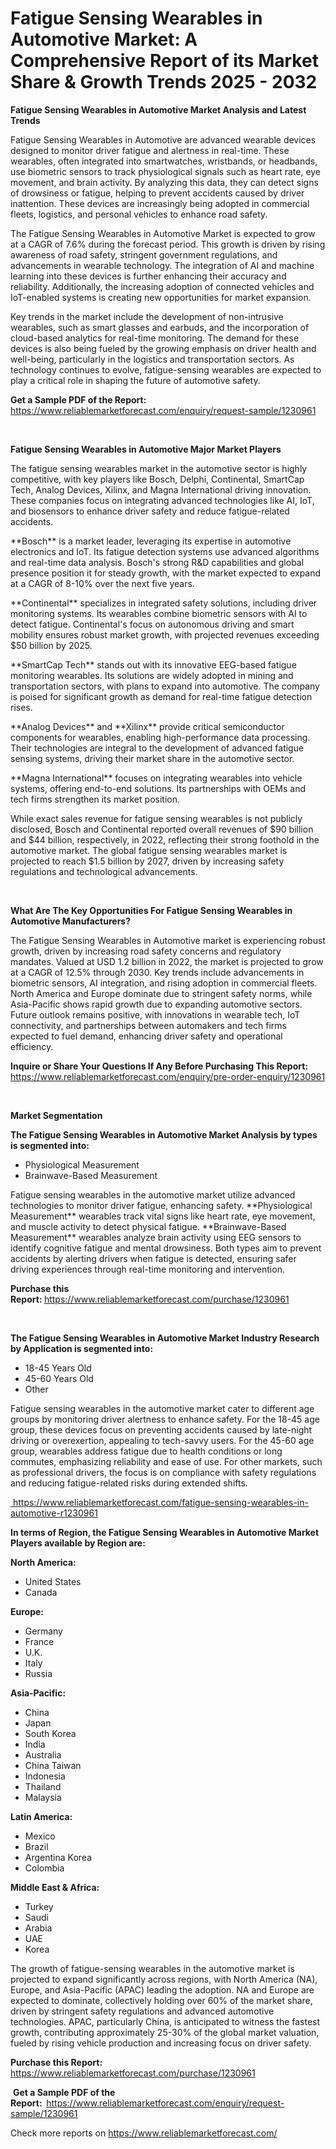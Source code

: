 <p><h1>Fatigue Sensing Wearables in Automotive Market: A Comprehensive Report of its Market Share & Growth Trends 2025 - 2032</h1></p><p><strong>Fatigue Sensing Wearables in Automotive Market Analysis and Latest Trends</strong></p>
<p><p>Fatigue Sensing Wearables in Automotive are advanced wearable devices designed to monitor driver fatigue and alertness in real-time. These wearables, often integrated into smartwatches, wristbands, or headbands, use biometric sensors to track physiological signals such as heart rate, eye movement, and brain activity. By analyzing this data, they can detect signs of drowsiness or fatigue, helping to prevent accidents caused by driver inattention. These devices are increasingly being adopted in commercial fleets, logistics, and personal vehicles to enhance road safety.</p><p>The Fatigue Sensing Wearables in Automotive Market is expected to grow at a CAGR of 7.6% during the forecast period. This growth is driven by rising awareness of road safety, stringent government regulations, and advancements in wearable technology. The integration of AI and machine learning into these devices is further enhancing their accuracy and reliability. Additionally, the increasing adoption of connected vehicles and IoT-enabled systems is creating new opportunities for market expansion.</p><p>Key trends in the market include the development of non-intrusive wearables, such as smart glasses and earbuds, and the incorporation of cloud-based analytics for real-time monitoring. The demand for these devices is also being fueled by the growing emphasis on driver health and well-being, particularly in the logistics and transportation sectors. As technology continues to evolve, fatigue-sensing wearables are expected to play a critical role in shaping the future of automotive safety.</p></p>
<p><strong>Get a Sample PDF of the Report:&nbsp;</strong> <a href="https://www.reliablemarketforecast.com/enquiry/request-sample/1230961?utm_campaign=1169&utm_medium=2&utm_source=Github&utm_content=ia&utm_term=23012025&utm_id=fatigue-sensing-wearables-in-automotive">https://www.reliablemarketforecast.com/enquiry/request-sample/1230961</a></p>
<p>&nbsp;</p>
<p><strong>Fatigue Sensing Wearables in Automotive Major Market Players</strong></p>
<p><p>The fatigue sensing wearables market in the automotive sector is highly competitive, with key players like Bosch, Delphi, Continental, SmartCap Tech, Analog Devices, Xilinx, and Magna International driving innovation. These companies focus on integrating advanced technologies like AI, IoT, and biosensors to enhance driver safety and reduce fatigue-related accidents.</p><p>**Bosch** is a market leader, leveraging its expertise in automotive electronics and IoT. Its fatigue detection systems use advanced algorithms and real-time data analysis. Bosch's strong R&D capabilities and global presence position it for steady growth, with the market expected to expand at a CAGR of 8-10% over the next five years.</p><p>**Continental** specializes in integrated safety solutions, including driver monitoring systems. Its wearables combine biometric sensors with AI to detect fatigue. Continental's focus on autonomous driving and smart mobility ensures robust market growth, with projected revenues exceeding $50 billion by 2025.</p><p>**SmartCap Tech** stands out with its innovative EEG-based fatigue monitoring wearables. Its solutions are widely adopted in mining and transportation sectors, with plans to expand into automotive. The company is poised for significant growth as demand for real-time fatigue detection rises.</p><p>**Analog Devices** and **Xilinx** provide critical semiconductor components for wearables, enabling high-performance data processing. Their technologies are integral to the development of advanced fatigue sensing systems, driving their market share in the automotive sector.</p><p>**Magna International** focuses on integrating wearables into vehicle systems, offering end-to-end solutions. Its partnerships with OEMs and tech firms strengthen its market position.</p><p>While exact sales revenue for fatigue sensing wearables is not publicly disclosed, Bosch and Continental reported overall revenues of $90 billion and $44 billion, respectively, in 2022, reflecting their strong foothold in the automotive market. The global fatigue sensing wearables market is projected to reach $1.5 billion by 2027, driven by increasing safety regulations and technological advancements.</p></p>
<p>&nbsp;</p>
<p><strong>What Are The Key Opportunities For Fatigue Sensing Wearables in Automotive Manufacturers?</strong></p>
<p><p>The Fatigue Sensing Wearables in Automotive market is experiencing robust growth, driven by increasing road safety concerns and regulatory mandates. Valued at USD 1.2 billion in 2022, the market is projected to grow at a CAGR of 12.5% through 2030. Key trends include advancements in biometric sensors, AI integration, and rising adoption in commercial fleets. North America and Europe dominate due to stringent safety norms, while Asia-Pacific shows rapid growth due to expanding automotive sectors. Future outlook remains positive, with innovations in wearable tech, IoT connectivity, and partnerships between automakers and tech firms expected to fuel demand, enhancing driver safety and operational efficiency.</p></p>
<p><strong>Inquire or Share Your Questions If Any Before Purchasing This Report:</strong> <a href="https://www.reliablemarketforecast.com/enquiry/pre-order-enquiry/1230961?utm_campaign=1169&utm_medium=2&utm_source=Github&utm_content=ia&utm_term=23012025&utm_id=fatigue-sensing-wearables-in-automotive">https://www.reliablemarketforecast.com/enquiry/pre-order-enquiry/1230961</a></p>
<p>&nbsp;</p>
<p><strong>Market Segmentation</strong></p>
<p><strong>The Fatigue Sensing Wearables in Automotive Market Analysis by types is segmented into:</strong></p>
<p><ul><li>Physiological Measurement</li><li>Brainwave-Based Measurement</li></ul></p>
<p><p>Fatigue sensing wearables in the automotive market utilize advanced technologies to monitor driver fatigue, enhancing safety. **Physiological Measurement** wearables track vital signs like heart rate, eye movement, and muscle activity to detect physical fatigue. **Brainwave-Based Measurement** wearables analyze brain activity using EEG sensors to identify cognitive fatigue and mental drowsiness. Both types aim to prevent accidents by alerting drivers when fatigue is detected, ensuring safer driving experiences through real-time monitoring and intervention.</p></p>
<p><strong>Purchase this Report:&nbsp;</strong><a href="https://www.reliablemarketforecast.com/purchase/1230961?utm_campaign=1169&utm_medium=2&utm_source=Github&utm_content=ia&utm_term=23012025&utm_id=fatigue-sensing-wearables-in-automotive">https://www.reliablemarketforecast.com/purchase/1230961</a></p>
<p>&nbsp;</p>
<p><strong>The Fatigue Sensing Wearables in Automotive Market Industry Research by Application is segmented into:</strong></p>
<p><ul><li>18-45 Years Old</li><li>45-60 Years Old</li><li>Other</li></ul></p>
<p><p>Fatigue sensing wearables in the automotive market cater to different age groups by monitoring driver alertness to enhance safety. For the 18-45 age group, these devices focus on preventing accidents caused by late-night driving or overexertion, appealing to tech-savvy users. For the 45-60 age group, wearables address fatigue due to health conditions or long commutes, emphasizing reliability and ease of use. For other markets, such as professional drivers, the focus is on compliance with safety regulations and reducing fatigue-related risks during extended shifts.</p></p>
<p><a href="https://www.reliablemarketforecast.com/fatigue-sensing-wearables-in-automotive-r1230961?utm_campaign=1169&utm_medium=2&utm_source=Github&utm_content=ia&utm_term=23012025&utm_id=fatigue-sensing-wearables-in-automotive">&nbsp;https://www.reliablemarketforecast.com/fatigue-sensing-wearables-in-automotive-r1230961</a></p>
<p><strong>In terms of Region, the Fatigue Sensing Wearables in Automotive Market Players available by Region are:</strong></p>
<p>
    <p> <strong> North America: </strong>
        <ul>
            <li>United States</li>
            <li>Canada</li>
        </ul>
        </p> 
    <p> <strong> Europe: </strong>
        <ul>
            <li>Germany</li>
            <li>France</li>
            <li>U.K.</li>
            <li>Italy</li>
            <li>Russia</li>
        </ul>
        </p> 
    <p> <strong> Asia-Pacific: </strong>
        <ul>
            <li>China</li>
            <li>Japan</li>
            <li>South Korea</li>
            <li>India</li>
            <li>Australia</li>
            <li>China Taiwan</li>
            <li>Indonesia</li>
            <li>Thailand</li>
            <li>Malaysia</li>
        </ul>
        </p> 
    <p> <strong> Latin America: </strong>
        <ul>
            <li>Mexico</li>
            <li>Brazil</li>
            <li>Argentina Korea</li>
            <li>Colombia</li>
        </ul>
        </p> 
    <p> <strong> Middle East & Africa: </strong>
        <ul>
            <li>Turkey</li>
            <li>Saudi</li>
            <li>Arabia</li>
            <li>UAE</li>
            <li>Korea</li>
        </ul>
    </p>
    </p>
<p><p>The growth of fatigue-sensing wearables in the automotive market is projected to expand significantly across regions, with North America (NA), Europe, and Asia-Pacific (APAC) leading the adoption. NA and Europe are expected to dominate, collectively holding over 60% of the market share, driven by stringent safety regulations and advanced automotive technologies. APAC, particularly China, is anticipated to witness the fastest growth, contributing approximately 25-30% of the global market valuation, fueled by rising vehicle production and increasing focus on driver safety.</p></p>
<p><strong>Purchase this Report: </strong><a href="https://www.reliablemarketforecast.com/purchase/1230961?utm_campaign=1169&utm_medium=2&utm_source=Github&utm_content=ia&utm_term=23012025&utm_id=fatigue-sensing-wearables-in-automotive">https://www.reliablemarketforecast.com/purchase/1230961</a></p>
<p>&nbsp;<strong>Get a Sample PDF of the Report:&nbsp;&nbsp;</strong><a href="https://www.reliablemarketforecast.com/enquiry/request-sample/1230961?utm_campaign=1169&utm_medium=2&utm_source=Github&utm_content=ia&utm_term=23012025&utm_id=fatigue-sensing-wearables-in-automotive">https://www.reliablemarketforecast.com/enquiry/request-sample/1230961</a></p>
<p><strong></strong></p>
<p>Check more reports on <a href="https://www.reliablemarketforecast.com/?utm_campaign=1169&utm_medium=2&utm_source=Github&utm_content=ia&utm_term=23012025&utm_id=fatigue-sensing-wearables-in-automotive">https://www.reliablemarketforecast.com/</a></p>